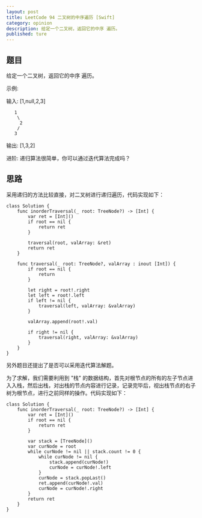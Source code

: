 ```yaml
---
layout: post
title: LeetCode 94 二叉树的中序遍历 [Swift]
category: opinion
description: 给定一个二叉树，返回它的中序 遍历。
published: ture
---
```


## 题目

给定一个二叉树，返回它的中序 遍历。

示例:

输入: [1,null,2,3]

```
   1
    \
     2
    /
   3
```

输出: [1,3,2]

进阶: 递归算法很简单，你可以通过迭代算法完成吗？

## 思路

采用递归的方法比较直接，对二叉树进行递归遍历，代码实现如下：

```
class Solution {
    func inorderTraversal(_ root: TreeNode?) -> [Int] {
        var ret = [Int]()
        if root == nil {
            return ret
        }

        traversal(root, valArray: &ret)
        return ret
    }

    func traversal(_ root: TreeNode?, valArray : inout [Int]) {
        if root == nil {
            return
        }

        let right = root!.right
        let left = root!.left
        if left != nil {
            traversal(left, valArray: &valArray)
        }

        valArray.append(root!.val)

        if right != nil {
            traversal(right, valArray: &valArray)
        }
    }
}
```

另外题目还提出了是否可以采用迭代算法解题。

为了求解，我们需要利用到 "栈" 的数据结构，首先对根节点的所有的左子节点进入入栈，然后出栈，对出栈的节点内容进行记录，记录完毕后，视出栈节点的右子树为根节点，进行之前同样的操作。代码实现如下：

```
class Solution {
    func inorderTraversal(_ root: TreeNode?) -> [Int] {
        var ret = [Int]()
        if root == nil {
            return ret
        }
        
        var stack = [TreeNode]()
        var curNode = root
        while curNode != nil || stack.count != 0 {
            while curNode != nil {
                stack.append(curNode!)
                curNode = curNode!.left
            }
            curNode = stack.popLast()
            ret.append(curNode!.val)
            curNode = curNode!.right
        }
        return ret
    }
}
```


